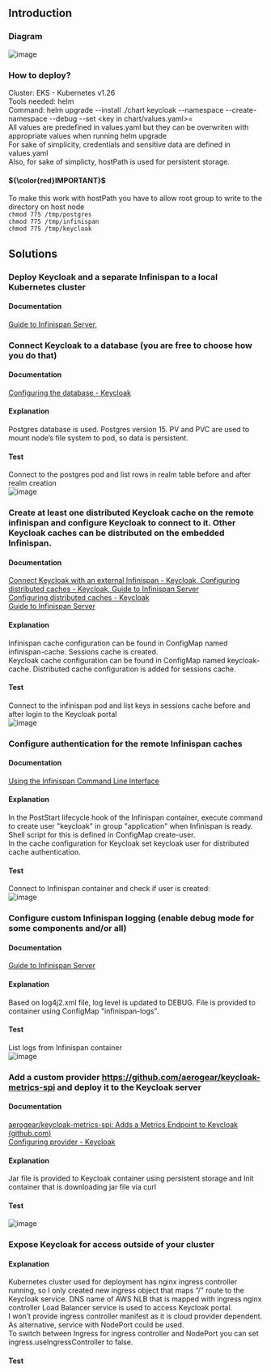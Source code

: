 ## Introduction
### Diagram
![image](https://github.com/momchilosavic/keycloak/assets/48445874/5cdb3482-7c01-48cd-82a7-b8d9f493a619)
### How to deploy?
Cluster: EKS - Kubernetes v1.26 <br />
Tools needed: helm <br />
Command: helm upgrade --install ./chart keycloak --namespace <namespace> --create-namespace --debug --set <key in chart/values.yaml>=<value> <br />
All values are predefined in values.yaml but they can be overwriten with appropriate values when running helm upgrade <br />
For sake of simplicity, credentials and sensitive data are defined in values.yaml </br >
Also, for sake of simplicty, hostPath is used for persistent storage. </br >
#### ${\color{red}IMPORTANT}$
To make this work with hostPath you have to allow root group to write to the directory on host node </br >
`chmod 775 /tmp/postgres` <br />
`chmod 775 /tmp/infinispan` <br />
`chmod 775 /tmp/keycloak` <br />
## Solutions
### Deploy Keycloak and a separate Infinispan to a local Kubernetes cluster 
#### Documentation
[Guide to Infinispan Server, ](https://infinispan.org/docs/stable/titles/server/server.html)
### Connect Keycloak to a database (you are free to choose how you do that)
#### Documentation
[Configuring the database - Keycloak](https://www.keycloak.org/server/db)
#### Explanation
Postgres database is used. Postgres version 15. PV and PVC are used to mount node’s file system to pod, so data is persistent.
#### Test
Connect to the postgres pod and list rows in realm table before and after realm creation <br />
![image](https://github.com/momchilosavic/keycloak/assets/48445874/a974b710-817c-459b-b795-7d14fc8c0133)
### Create at least one distributed Keycloak cache on the remote infinispan and configure Keycloak to connect to it. Other Keycloak caches can be distributed on the embedded Infinispan.
#### Documentation
[Connect Keycloak with an external Infinispan - Keycloak, Configuring distributed caches - Keycloak, Guide to Infinispan Server](https://www.keycloak.org/high-availability/connect-keycloak-to-external-infinispan)<br />
[Configuring distributed caches - Keycloak](https://www.keycloak.org/server/caching)<br />
[Guide to Infinispan Server](https://infinispan.org/docs/stable/titles/server/server.html)
#### Explanation
Infinispan cache configuration can be found in ConfigMap named infinispan-cache. Sessions cache is created.<br />
Keycloak cache configuration can be found in ConfigMap named keycloak-cache. Distributed cache configuration is added for sessions cache.
#### Test
Connect to the infinispan pod and list keys in sessions cache before and after login to the Keycloak portal<br />
![image](https://github.com/momchilosavic/keycloak/assets/48445874/eaaba79d-6a8b-4f02-9e19-e563c6cd9677)
### Configure authentication for the remote Infinispan caches
#### Documentation
[Using the Infinispan Command Line Interface](https://infinispan.org/docs/stable/titles/cli/cli.html#creating-users_getting-started)
#### Explanation
In the PostStart lifecycle hook of the Infinispan container, execute command to create user "keycloak" in group "application" when Infinispan is ready. Shell script for this is defined in ConfigMap create-user. <br />
In the cache configuration for Keycloak set keycloak user for distributed cache authentication.
#### Test
Connect to Infinispan container and check if user is created:<br />
![image](https://github.com/momchilosavic/keycloak/assets/48445874/8cfe757d-a96f-43f6-a1f7-f90ae82664e3)
### Configure custom Infinispan logging (enable debug mode for some components and/or all)
#### Documentation
[Guide to Infinispan Server](https://infinispan.org/docs/stable/titles/server/server.html#configuring-server-logging)
#### Explanation
Based on log4j2.xml file, log level is updated to DEBUG. File is provided to container using ConfigMap "infinispan-logs".
#### Test
List logs from Infinispan container<br />
![image](https://github.com/momchilosavic/keycloak/assets/48445874/3f1925a0-be28-462d-8909-e8b192775ab3)

### Add a custom provider https://github.com/aerogear/keycloak-metrics-spi and deploy it to the Keycloak server
#### Documentation
[aerogear/keycloak-metrics-spi: Adds a Metrics Endpoint to Keycloak (github.com)](https://github.com/aerogear/keycloak-metrics-spi?tab=readme-ov-file#on-keycloak-quarkus-distribution)<br />
[Configuring provider - Keycloak](https://www.keycloak.org/server/configuration-provider)
#### Explanation
Jar file is provided to Keycloak container using persistent storage and Init container that is downloading jar file via curl
#### Test
![image](https://github.com/momchilosavic/keycloak/assets/48445874/cc937fdd-ac4a-44be-9c44-0ec479e46558)
### Expose Keycloak for access outside of your cluster
#### Explanation
Kubernetes cluster used for deployment has nginx ingress controller running, so I only created new ingress object that maps “/” route to the Keycloak service. DNS name of AWS NLB that is mapped with ingress nginx controller Load Balancer service is used to access Keycloak portal.<br />
I won’t provide ingress controller manifest as it is cloud provider dependent.<br />
As alternative, service with NodePort could be used. <br />
To switch between Ingress for ingress controller and NodePort you can set ingress.useIngressController to false. </br >
#### Test


